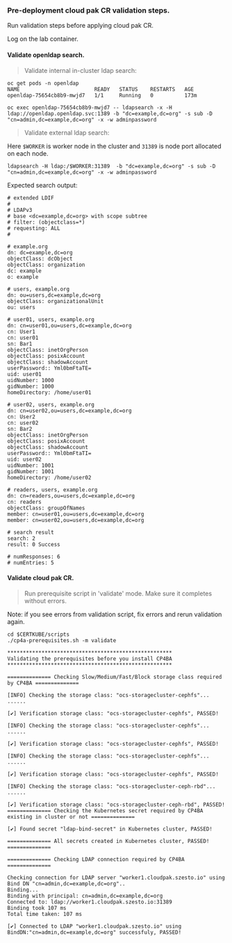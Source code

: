 ### Pre-deployment cloud pak CR validation steps.

Run validation steps before applying cloud pak CR.<br/>

Log on the lab container.

#### Validate openldap search.

>Validate internal in-cluster ldap search:

```
oc get pods -n openldap
NAME                        READY   STATUS    RESTARTS   AGE
openldap-75654cb8b9-mwjd7   1/1     Running   0          173m

oc exec openldap-75654cb8b9-mwjd7 -- ldapsearch -x -H ldap://openldap.openldap.svc:1389 -b "dc=example,dc=org" -s sub -D "cn=admin,dc=example,dc=org" -x -w adminpassword
```

>Validate external ldap search:

Here `$WORKER` is worker node in the cluster and `31389` is node port allocated on each node.

```
ldapsearch -H ldap:/$WORKER:31389  -b "dc=example,dc=org" -s sub -D "cn=admin,dc=example,dc=org" -x -w adminpassword
```

Expected search output:

```
# extended LDIF
#
# LDAPv3
# base <dc=example,dc=org> with scope subtree
# filter: (objectclass=*)
# requesting: ALL
#

# example.org
dn: dc=example,dc=org
objectClass: dcObject
objectClass: organization
dc: example
o: example

# users, example.org
dn: ou=users,dc=example,dc=org
objectClass: organizationalUnit
ou: users

# user01, users, example.org
dn: cn=user01,ou=users,dc=example,dc=org
cn: User1
cn: user01
sn: Bar1
objectClass: inetOrgPerson
objectClass: posixAccount
objectClass: shadowAccount
userPassword:: Yml0bmFtaTE=
uid: user01
uidNumber: 1000
gidNumber: 1000
homeDirectory: /home/user01

# user02, users, example.org
dn: cn=user02,ou=users,dc=example,dc=org
cn: User2
cn: user02
sn: Bar2
objectClass: inetOrgPerson
objectClass: posixAccount
objectClass: shadowAccount
userPassword:: Yml0bmFtaTI=
uid: user02
uidNumber: 1001
gidNumber: 1001
homeDirectory: /home/user02

# readers, users, example.org
dn: cn=readers,ou=users,dc=example,dc=org
cn: readers
objectClass: groupOfNames
member: cn=user01,ou=users,dc=example,dc=org
member: cn=user02,ou=users,dc=example,dc=org

# search result
search: 2
result: 0 Success

# numResponses: 6
# numEntries: 5
```

#### Validate cloud pak CR.

> Run prerequisite script in 'validate' mode. Make sure it completes without errors.

Note: if you see errors from validation script, fix errors and rerun validation again.

```
cd $CERTKUBE/scripts
./cp4a-prerequisites.sh -m validate
```

```
*****************************************************
Validating the prerequisites before you install CP4BA
*****************************************************

============== Checking Slow/Medium/Fast/Block storage class required by CP4BA ==============

[INFO] Checking the storage class: "ocs-storagecluster-cephfs"...
......

[✔] Verification storage class: "ocs-storagecluster-cephfs", PASSED!

[INFO] Checking the storage class: "ocs-storagecluster-cephfs"...
......

[✔] Verification storage class: "ocs-storagecluster-cephfs", PASSED!

[INFO] Checking the storage class: "ocs-storagecluster-cephfs"...
......

[✔] Verification storage class: "ocs-storagecluster-cephfs", PASSED!

[INFO] Checking the storage class: "ocs-storagecluster-ceph-rbd"...
......

[✔] Verification storage class: "ocs-storagecluster-ceph-rbd", PASSED!
============== Checking the Kubernetes secret required by CP4BA existing in cluster or not ==============

[✔] Found secret "ldap-bind-secret" in Kubernetes cluster, PASSED!

============== All secrets created in Kubernetes cluster, PASSED! ==============

============== Checking LDAP connection required by CP4BA ==============

Checking connection for LDAP server "worker1.cloudpak.szesto.io" using Bind DN "cn=admin,dc=example,dc=org"..
Binding...
Binding with principal: cn=admin,dc=example,dc=org
Connected to: ldap://worker1.cloudpak.szesto.io:31389
Binding took 107 ms
Total time taken: 107 ms

[✔] Connected to LDAP "worker1.cloudpak.szesto.io" using BindDN:"cn=admin,dc=example,dc=org" successfuly, PASSED!
```
